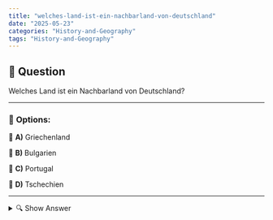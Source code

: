 ```yaml
---
title: "welches-land-ist-ein-nachbarland-von-deutschland"
date: "2025-05-23"
categories: "History-and-Geography"
tags: "History-and-Geography"
---
```


## 📌 **Question**

Welches Land ist ein Nachbarland von Deutschland?



---

### 📝 **Options:**

🔘 **A)** Griechenland

🔘 **B)** Bulgarien

🔘 **C)** Portugal

🔘 **D)** Tschechien

---

<details>
  <summary>🔍 Show Answer</summary>

  <p>
💡  <b>Correct Answer:</b>  d
  </p>
  <p>
    📖<b>Explanation:</b>
    Deutschland liegt in Mitteleuropa und hat viele Nachbarländer. Es ist wichtig zu wissen, welche Länder an Deutschland grenzen, um geografische und kulturelle Zusammenhänge zu verstehen. Deutschland ist bekannt für seine wirtschaftlichen Verbindungen und politische Zusammenarbeit mit seinen Nachbarn. Diese Nachbarschaft beeinflusst auch Bereiche wie Handel, Reisen und Diplomatie. Bei der Beantwortung der Frage über das Nachbarland von Deutschland kann man europäische Landkarten und geografische Informationen nutzen, um die richtigen Antworten zu identifizieren.
  </p>
</details>
